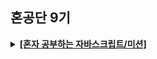## 혼공단 9기

<details>
<summary><a href = "https://rei050r.tistory.com/category/%ED%98%BC%EC%9E%90%20%EA%B3%B5%EB%B6%80%ED%95%98%EB%8A%94%20%EC%9E%90%EB%B0%94%EC%8A%A4%ED%81%AC%EB%A6%BD%ED%8A%B8"><b>[혼자 공부하는 자바스크립트/미션]</b></a></summary>
<div>       
  
- [1주차 미션](https://rei050r.tistory.com/51)
  
- [2주차 미션](https://rei050r.tistory.com/54)
  
- [3주차 미션](https://rei050r.tistory.com/60)
  
- [4주차 미션](https://rei050r.tistory.com/76)
  
- [5주차 미션](https://rei050r.tistory.com/77)
  
- [6주차 미션](https://rei050r.tistory.com/82)
  
</div>
</details>


